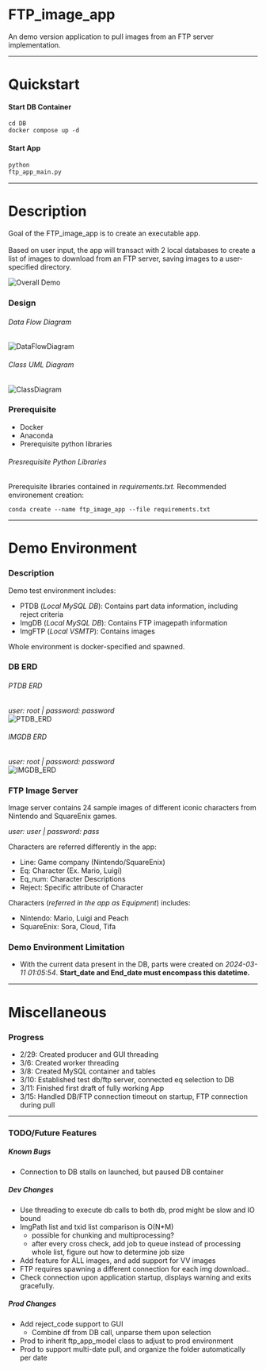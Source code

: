 # FTP_image_app

An demo version application to pull images from an FTP server implementation.

------

# Quickstart

#### Start DB Container

```commandline
cd DB
docker compose up -d
```

#### Start App

```python
python
ftp_app_main.py
```

--------------

# Description

Goal of the FTP_image_app is to create an executable app.\
\
Based on user input, the app will transact with 2 local databases to create a list of images to download from an
FTP server, saving images to a user-specified directory.

![Overall Demo](https://github.com/Alysis369/FTPImageApp/blob/dev/Misc/draft_demo.gif)

### Design

###### Data Flow Diagram

![DataFlowDiagram](https://github.com/Alysis369/FTPImageApp/blob/dev/Misc/Ftp_image_app_Data_Flow_Diagram.png)

###### Class UML Diagram

![ClassDiagram](https://github.com/Alysis369/FTPImageApp/blob/dev/Misc/Ftp_image_app_UML_Diagram.png)

### Prerequisite
- Docker 
- Anaconda
- Prerequisite python libraries

###### Presrequisite Python Libraries

Prerequisite libraries contained in *requirements.txt.* Recommended environement creation:

```commandline
conda create --name ftp_image_app --file requirements.txt
```

------

# Demo Environment

### Description

Demo test environment includes:

- PTDB (*Local MySQL DB*): Contains part data information, including reject criteria
- ImgDB (*Local MySQL DB*): Contains FTP imagepath information
- ImgFTP (*Local VSMTP*): Contains images

Whole environment is docker-specified and spawned.

### DB ERD

###### PTDB ERD

*user: root | password: password*\
![PTDB_ERD](https://github.com/Alysis369/FTPImageApp/blob/dev/Misc/ptdb_eng_erd.png)

###### IMGDB ERD

*user: root | password: password*\
![IMGDB_ERD](https://github.com/Alysis369/FTPImageApp/blob/dev/Misc/imgdb_eng_erd.png)

### FTP Image Server

Image server contains 24 sample images of different iconic characters from Nintendo and SquareEnix games.

*user: user | password: pass*

Characters are referred differently in the app:

- Line: Game company (Nintendo/SquareEnix)
- Eq: Character (Ex. Mario, Luigi)
- Eq_num: Character Descriptions
- Reject: Specific attribute of Character

Characters (*referred in the app as Equipment*) includes:

- Nintendo: Mario, Luigi and Peach
- SquareEnix: Sora, Cloud, Tifa

### Demo Environment Limitation

- With the current data present in the DB, parts were created on *2024-03-11 01:05:54*.
  **Start_date and End_date must encompass this datetime.**

------

# Miscellaneous

### Progress

- 2/29: Created producer and GUI threading
- 3/6: Created worker threading
- 3/8: Created MySQL container and tables
- 3/10: Established test db/ftp server, connected eq selection to DB
- 3/11: Finished first draft of fully working App
- 3/15: Handled DB/FTP connection timeout on startup, FTP connection during pull

-----

### TODO/Future Features

##### Known Bugs
- Connection to DB stalls on launched, but paused DB container

##### Dev Changes

- Use threading to execute db calls to both db, prod might be slow and IO bound
- ImgPath list and txid list comparison is O(N*M)
    - possible for chunking and multiprocessing?
    - after every cross check, add job to queue instead of processing whole list, figure out how to determine job size
- Add feature for ALL images, and add support for VV images
- FTP requires spawning a different connection for each img download.. 
- Check connection upon application startup, displays warning and exits gracefully.

##### Prod Changes
- Add reject_code support to GUI 
  - Combine df from DB call, unparse them upon selection
- Prod to inherit ftp_app_model class to adjust to prod environment
- Prod to support multi-date pull, and organize the folder automatically per date



